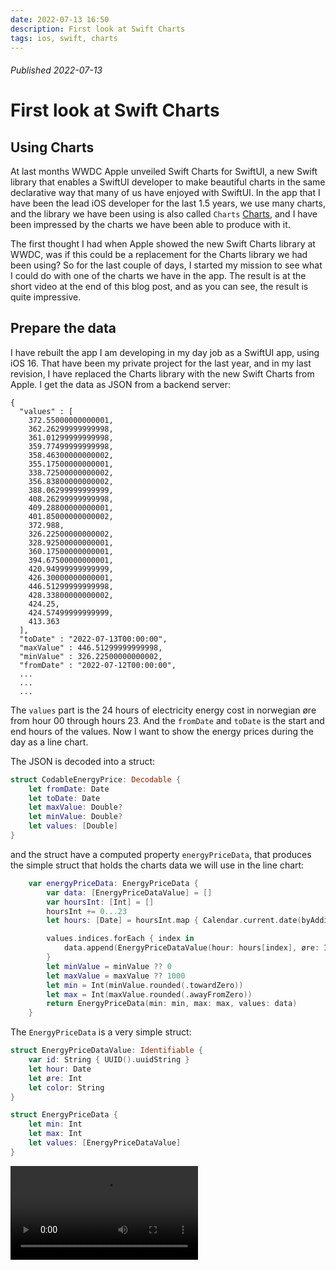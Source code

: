 ```yaml
---
date: 2022-07-13 16:50
description: First look at Swift Charts
tags: ios, swift, charts
---
```

###### Published 2022-07-13
# First look at Swift Charts

## Using Charts ##

At last months WWDC Apple unveiled Swift Charts for SwiftUI, a new Swift library that enables a SwiftUI developer to make beautiful charts in the same declarative way that many of us have enjoyed with SwiftUI. In the app that I have been the lead iOS developer for the last 1.5 years, we use many charts, and the library we have been using is also called `Charts` [Charts](https://github.com/danielgindi/Charts), and I have been impressed by the charts we have been able to produce with it.  

The first thought I had when Apple showed the new Swift Charts library at WWDC, was if this could be a replacement for the Charts library we had been using? So for the last couple of days, I started my mission to see what I could do with one of the charts we have in the app. The result is at the short video at the end of this blog post, and as you can see, the result is quite impressive.

## Prepare the data ##

I have rebuilt the app I am developing in my day job as a SwiftUI app, using iOS 16. That have been my private project for the last year, and in my last revision, I have replaced the Charts library with the new Swift Charts from Apple. I get the data as JSON from a backend server:

```
{
  "values" : [
    372.55000000000001,
    362.26299999999998,
    361.01299999999998,
    359.77499999999998,
    358.46300000000002,
    355.17500000000001,
    338.72500000000002,
    356.83800000000002,
    388.06299999999999,
    408.26299999999998,
    409.28800000000001,
    401.85000000000002,
    372.988,
    326.22500000000002,
    328.92500000000001,
    360.17500000000001,
    394.67500000000001,
    420.94999999999999,
    426.30000000000001,
    446.51299999999998,
    428.33800000000002,
    424.25,
    424.57499999999999,
    413.363
  ],
  "toDate" : "2022-07-13T00:00:00",
  "maxValue" : 446.51299999999998,
  "minValue" : 326.22500000000002,
  "fromDate" : "2022-07-12T00:00:00",
  ...
  ...
  ...
```
The `values` part is the 24 hours of electricity energy cost in norwegian øre from hour 00 through hours 23. And the `fromDate` and `toDate` is the start and end hours of the values. Now I want to show the energy prices during the day as a line chart.

The JSON is decoded into a struct:

```swift
struct CodableEnergyPrice: Decodable {
    let fromDate: Date
    let toDate: Date
    let maxValue: Double?
    let minValue: Double?
    let values: [Double]
}
```

and the struct have a computed property `energyPriceData`, that produces the simple struct that holds the charts data we will use in the line chart:

```swift
    var energyPriceData: EnergyPriceData {
        var data: [EnergyPriceDataValue] = []
        var hoursInt: [Int] = []
        hoursInt += 0...23
        let hours: [Date] = hoursInt.map { Calendar.current.date(byAdding: .hour, value: Int($0), to: fromDate) ?? fromDate }

        values.indices.forEach { index in
            data.append(EnergyPriceDataValue(hour: hours[index], øre: Int(values[index].rounded()), color: "blue"))
        }
        let minValue = minValue ?? 0
        let maxValue = maxValue ?? 1000
        let min = Int(minValue.rounded(.towardZero))
        let max = Int(maxValue.rounded(.awayFromZero))
        return EnergyPriceData(min: min, max: max, values: data)
    }
```

The `EnergyPriceData` is a very simple struct:

```swift
struct EnergyPriceDataValue: Identifiable {
    var id: String { UUID().uuidString }
    let hour: Date
    let øre: Int
    let color: String
}

struct EnergyPriceData {
    let min: Int
    let max: Int
    let values: [EnergyPriceDataValue]
}
```


 

<video controls>
    <source src="/movies/Strømprisen-min.mov" type="video/mp4">
</video>

